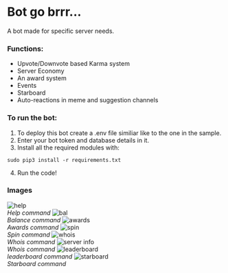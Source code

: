 # Bot go brrr...
A bot made for specific server needs.
### Functions:

* Upvote/Downvote based Karma system
* Server Economy 
* An award system
* Events
* Starboard
* Auto-reactions in meme and suggestion channels

### To run the bot:
1. To deploy this bot create a .env file similiar like to the one in the sample. 
2. Enter your bot token and database details in it.
3. Install all the required modules with: 
```
sudo pip3 install -r requirements.txt
```
4. Run the code!

### Images
![help](images/help.png)   
*Help command*
![bal](images/bal.png)   
*Balance command*
![awards](images/awards.png)   
*Awards command*
![spin](images/spin.png)   
*Spin command*
![whois](images/whois.png)   
*Whois command*
![server info](images/serverinfo.png)   
*Whois command*
![leaderboard](images/leaderboard.png)   
*leaderboard command*
![starboard](images/starboard.png)   
*Starboard command*



